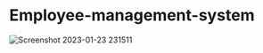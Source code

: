 # Employee-management-system

![Screenshot 2023-01-23 231511](https://user-images.githubusercontent.com/62498516/214106010-004d5028-33fe-40fb-bb5f-cb115372ab11.png)
